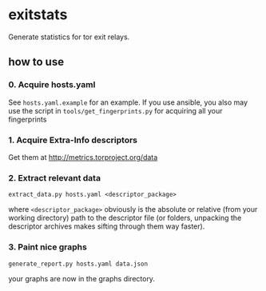 # exitstats #

Generate statistics for tor exit relays.

## how to use ##

### 0. Acquire hosts.yaml ###

See `hosts.yaml.example` for an example. If you use ansible, you also may use the
script in `tools/get_fingerprints.py` for acquiring all your fingerprints

### 1. Acquire Extra-Info descriptors ###

Get them at <http://metrics.torproject.org/data>

### 2. Extract relevant data ###

`extract_data.py hosts.yaml <descriptor_package>`

where `<descriptor_package>` obviously is the absolute or relative (from your working
directory) path to the descriptor file (or folders, unpacking the descriptor archives
makes sifting through them way faster).

### 3. Paint nice graphs ###

`generate_report.py hosts.yaml data.json`

your graphs are now in the graphs directory.
